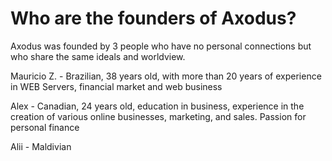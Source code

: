 # Who are the founders of Axodus?

Axodus was founded by 3 people who have no personal connections but who share the same ideals and worldview.&#x20;

Mauricio Z. - Brazilian, 38 years old, with more than 20 years of experience in WEB Servers, financial market and web business

Alex - Canadian, 24 years old, education in business, experience in the creation of various online businesses, marketing, and sales. Passion for personal finance

Alii - Maldivian
